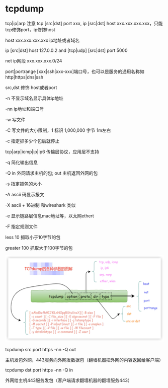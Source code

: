# tcpdump

tcp|ip|arp  注意 tcp [src|dst] port xxx, ip [src|dst] host xxx.xxx.xxx.xxx，只能tcp修饰port，ip修饰host

host xxx.xxx.xxx.xxx  ip地址或者域名

ip [src|dst] host 127.0.0.2 and [tcp|udp] [src|dst] port 5000

net ip网段 xxx.xxx.xxx.0/24

port|portrange [xxx|ssh|xxx-xxx]端口号，也可以是服务的通用名称如http|https|dns|ssh

src,dst 修饰 host或者port

-n 不显示域名显示具体ip地址

-nn ip地址和端口号

-w 写文件

-C 写文件的大小限制，1 标识 1,000,000 字节 1m左右

-c 指定抓多少个包后就停止

tcp|arp|icmp|ip|ip6 传输层协议，应用层不支持

-q 简化输出信息

-Q in 外网请求主机的包; out 主机返回外网的包

-s 指定抓包的大小

-A ascii 码显示报文

-X ascii + 16进制 和wireshark 类似

-e 显示链路层信息mac地址等，以太网ethert

-F 指定规则文件

less 10  抓取小于10字节的包

greater 100 抓取大于100字节的包

![image-20220703140958387](./../img/tcpdump.png)



tcpdump src port https -nn -Q out

主机发包外网，443服务向外网发数据包（翻墙机器把外网的内容返回给客户端）

tcpdump dst port https -nn -Q in

外网给主机443服务发包（客户端请求翻墙机器的翻墙服务443）